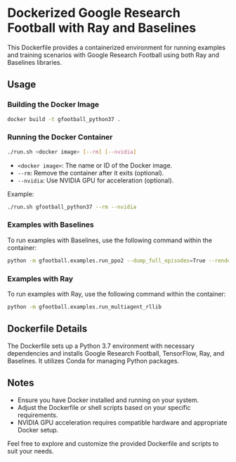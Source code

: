 # Dockerized Google Research Football with Ray and Baselines

This Dockerfile provides a containerized environment for running examples and training scenarios with Google Research Football using both Ray and Baselines libraries.

## Usage

### Building the Docker Image

```bash
docker build -t gfootball_python37 .
```

### Running the Docker Container

```bash
./run.sh <docker image> [--rm] [--nvidia]
```

- `<docker image>`: The name or ID of the Docker image.
- `--rm`: Remove the container after it exits (optional).
- `--nvidia`: Use NVIDIA GPU for acceleration (optional).

Example:

```bash
./run.sh gfootball_python37 --rm --nvidia
```

### Examples with Baselines

To run examples with Baselines, use the following command within the container:

```bash
python -m gfootball.examples.run_ppo2 --dump_full_episodes=True --render=True
```

### Examples with Ray

To run examples with Ray, use the following command within the container:

```bash
python -m gfootball.examples.run_multiagent_rllib
```

## Dockerfile Details

The Dockerfile sets up a Python 3.7 environment with necessary dependencies and installs Google Research Football, TensorFlow, Ray, and Baselines. It utilizes Conda for managing Python packages.

## Notes

- Ensure you have Docker installed and running on your system.
- Adjust the Dockerfile or shell scripts based on your specific requirements.
- NVIDIA GPU acceleration requires compatible hardware and appropriate Docker setup.

Feel free to explore and customize the provided Dockerfile and scripts to suit your needs.